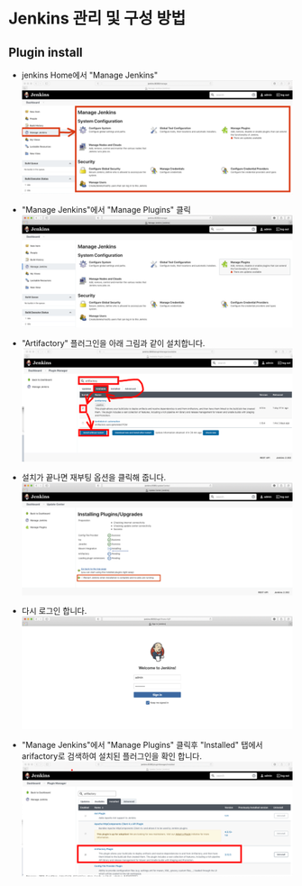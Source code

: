 # Jenkins 관리 및 구성 방법
## Plugin install
* jenkins Home에서 "Manage Jenkins"
![](img/ManageJenkins.png)

* "Manage Jenkins"에서 "Manage Plugins" 클릭
![](img/1.png)

* "Artifactory" 플러그인을 아래 그림과 같이 설치합니다.
![](img/2.png)

* 설치가 끝나면 재부팅 옵션을 클릭해 줍니다.
![](img/3.png)

* 다시 로그인 합니다.
![](img/4.png)

* "Manage Jenkins"에서 "Manage Plugins" 클릭후 "Installed" 탭에서 arifactory로 검색하여 설치된 플러그인을 확인 합니다.
![](img/5.png)
